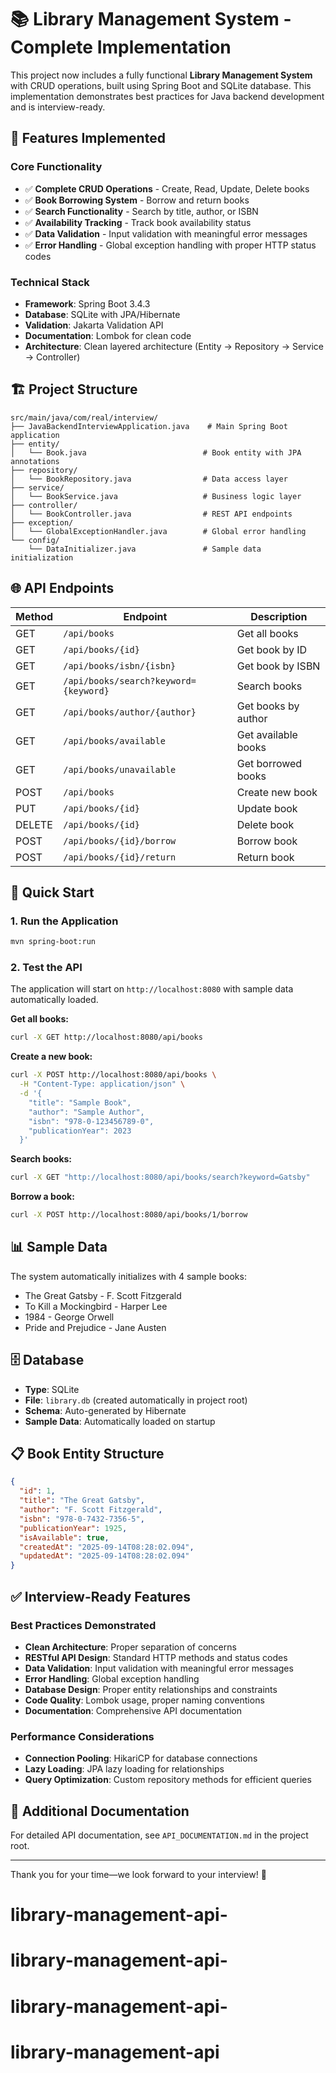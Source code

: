 # 📚 Library Management System - Complete Implementation

This project now includes a fully functional **Library Management System** with CRUD operations, built using Spring Boot and SQLite database. This implementation demonstrates best practices for Java backend development and is interview-ready.

## 🚀 Features Implemented

### Core Functionality
- ✅ **Complete CRUD Operations** - Create, Read, Update, Delete books
- ✅ **Book Borrowing System** - Borrow and return books
- ✅ **Search Functionality** - Search by title, author, or ISBN
- ✅ **Availability Tracking** - Track book availability status
- ✅ **Data Validation** - Input validation with meaningful error messages
- ✅ **Error Handling** - Global exception handling with proper HTTP status codes

### Technical Stack
- **Framework**: Spring Boot 3.4.3
- **Database**: SQLite with JPA/Hibernate
- **Validation**: Jakarta Validation API
- **Documentation**: Lombok for clean code
- **Architecture**: Clean layered architecture (Entity → Repository → Service → Controller)

## 🏗️ Project Structure

```
src/main/java/com/real/interview/
├── JavaBackendInterviewApplication.java    # Main Spring Boot application
├── entity/
│   └── Book.java                          # Book entity with JPA annotations
├── repository/
│   └── BookRepository.java                # Data access layer
├── service/
│   └── BookService.java                   # Business logic layer
├── controller/
│   └── BookController.java                # REST API endpoints
├── exception/
│   └── GlobalExceptionHandler.java        # Global error handling
└── config/
    └── DataInitializer.java               # Sample data initialization
```

## 🌐 API Endpoints

| Method | Endpoint | Description |
|--------|----------|-------------|
| GET | `/api/books` | Get all books |
| GET | `/api/books/{id}` | Get book by ID |
| GET | `/api/books/isbn/{isbn}` | Get book by ISBN |
| GET | `/api/books/search?keyword={keyword}` | Search books |
| GET | `/api/books/author/{author}` | Get books by author |
| GET | `/api/books/available` | Get available books |
| GET | `/api/books/unavailable` | Get borrowed books |
| POST | `/api/books` | Create new book |
| PUT | `/api/books/{id}` | Update book |
| DELETE | `/api/books/{id}` | Delete book |
| POST | `/api/books/{id}/borrow` | Borrow book |
| POST | `/api/books/{id}/return` | Return book |

## 🚀 Quick Start

### 1. Run the Application
```bash
mvn spring-boot:run
```

### 2. Test the API
The application will start on `http://localhost:8080` with sample data automatically loaded.

**Get all books:**
```bash
curl -X GET http://localhost:8080/api/books
```

**Create a new book:**
```bash
curl -X POST http://localhost:8080/api/books \
  -H "Content-Type: application/json" \
  -d '{
    "title": "Sample Book",
    "author": "Sample Author", 
    "isbn": "978-0-123456789-0",
    "publicationYear": 2023
  }'
```

**Search books:**
```bash
curl -X GET "http://localhost:8080/api/books/search?keyword=Gatsby"
```

**Borrow a book:**
```bash
curl -X POST http://localhost:8080/api/books/1/borrow
```

## 📊 Sample Data

The system automatically initializes with 4 sample books:
- The Great Gatsby - F. Scott Fitzgerald
- To Kill a Mockingbird - Harper Lee  
- 1984 - George Orwell
- Pride and Prejudice - Jane Austen

## 🗄️ Database

- **Type**: SQLite
- **File**: `library.db` (created automatically in project root)
- **Schema**: Auto-generated by Hibernate
- **Sample Data**: Automatically loaded on startup

## 📋 Book Entity Structure

```json
{
  "id": 1,
  "title": "The Great Gatsby",
  "author": "F. Scott Fitzgerald", 
  "isbn": "978-0-7432-7356-5",
  "publicationYear": 1925,
  "isAvailable": true,
  "createdAt": "2025-09-14T08:28:02.094",
  "updatedAt": "2025-09-14T08:28:02.094"
}
```

## ✅ Interview-Ready Features

### Best Practices Demonstrated
- **Clean Architecture**: Proper separation of concerns
- **RESTful API Design**: Standard HTTP methods and status codes
- **Data Validation**: Input validation with meaningful error messages
- **Error Handling**: Global exception handling
- **Database Design**: Proper entity relationships and constraints
- **Code Quality**: Lombok usage, proper naming conventions
- **Documentation**: Comprehensive API documentation

### Performance Considerations
- **Connection Pooling**: HikariCP for database connections
- **Lazy Loading**: JPA lazy loading for relationships
- **Query Optimization**: Custom repository methods for efficient queries

## 📖 Additional Documentation

For detailed API documentation, see `API_DOCUMENTATION.md` in the project root.

---

Thank you for your time—we look forward to your interview! 🚀
# library-management-api-
# library-management-api-
# library-management-api-
# library-management-api
